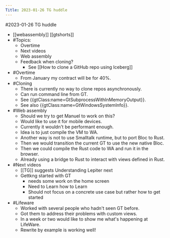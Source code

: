 ---Title: 2023-01-26 TG huddle---#2023-01-26 TG huddle- [[webassembly]] [[gtshorts]]- #Topics:    - Overtime    - Next videos    - Web assembly    - Feedback when cloning?        - See [[How to clone a GitHub repo using Iceberg]]- #Overtime    - From January my contract will be for 40%.- #Cloning    - There is currently no way to clone repos asynchronously.    - Can run command line from GT.    - See {{gtClass:name=GtSubprocessWithInMemoryOutput}}.    - See also {{gtClass:name=GtWindowsSystemInfo}}.- #Web assembly    - Should we try to get Manuel to work on this?    - Would like to use it for  mobile devices.    - Currently it wouldn't be performant enough.    - Idea is to just compile the VM to WA.    - Another way is not to use Smalltalk runtime, but to port Bloc to Rust.    - Then we would transition the current GT to use the new native Bloc.    - Then we could compile the Rust code to WA and run it in the browser.    - Already using a bridge to Rust to interact with views defined in Rust.- #Next videos    - [[TG]] suggests Understanding Lepiter next    - Gettkng started with GT        - needs some work on the home screen        - Need to Learn how to Learn        - Should not focus on a concrete use case but rather how to get started- #Lifeware    - Worked with several people who hadn't seen GT before.    - Got them to address their problems with custom views.    - In a week or two would like to show me what's happening at LifeWare.    - Rewrite by example is working well!